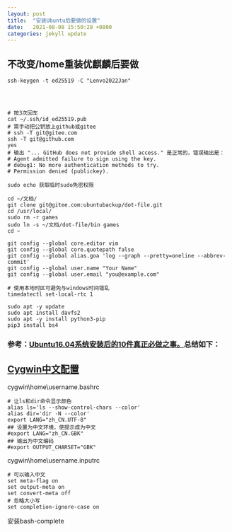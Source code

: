 ```yaml
---
layout: post
title:  "安装Ubuntu后要做的设置"
date:   2021-08-08 15:50:28 +0800
categories: jekyll update
---
```


## 不改变/home重装优麒麟后要做
```shell
ssh-keygen -t ed25519 -C "Lenvo2022Jan"




# 按3次回车
cat ~/.ssh/id_ed25519.pub
# 需手动把公钥放上github或gitee
# ssh -T git@gitee.com
ssh -T git@github.com
yes
# 输出 "... GitHub does not provide shell access." 是正常的，错误输出是：
# Agent admitted failure to sign using the key.
# debug1: No more authentication methods to try.
# Permission denied (publickey).

sudo echo 获取临时sudo免密权限

cd ~/文档/
git clone git@gitee.com:ubuntubackup/dot-file.git
cd /usr/local/
sudo rm -r games
sudo ln -s ~/文档/dot-file/bin games
cd ~

git config --global core.editor vim
git config --global core.quotepath false
git config --global alias.goa 'log --graph --pretty=oneline --abbrev-commit'
git config --global user.name "Your Name"
git config --global user.email "you@example.com"

# 使用本地时区可避免与windows时间错乱
timedatectl set-local-rtc 1

sudo apt -y update 
sudo apt install davfs2
sudo apt -y install python3-pip
pip3 install bs4
```

### 参考：[Ubuntu16.04系统安装后的10件真正必做之事。](https://www.cnblogs.com/fnight/p/5722016.html)总结如下：

## [Cygwin中文配置](http://www.cygwin.cn/site/info/show.php?IID=1005)

cygwin\home\username\.bashrc

```shell
# 让ls和dir命令显示颜色
alias ls='ls --show-control-chars --color'
alias dir='dir -N --color'
export LANG="zh_CN.UTF-8"
## 设置为中文环境，使提示成为中文
#export LANG="zh_CN.GBK"
## 输出为中文编码
#export OUTPUT_CHARSET="GBK"
```

cygwin\home\username\.inputrc

```shell
# 可以输入中文 
set meta-flag on
set output-meta on
set convert-meta off
# 忽略大小写
set completion-ignore-case on
```

安装bash-complete
